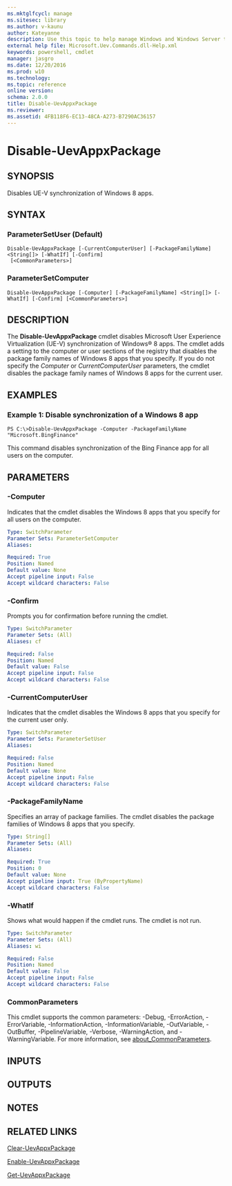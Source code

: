 ```yaml
---
ms.mktglfcycl: manage
ms.sitesec: library
ms.author: v-kaunu
author: Kateyanne
description: Use this topic to help manage Windows and Windows Server technologies with Windows PowerShell.
external help file: Microsoft.Uev.Commands.dll-Help.xml
keywords: powershell, cmdlet
manager: jasgro
ms.date: 12/20/2016
ms.prod: w10
ms.technology: 
ms.topic: reference
online version: 
schema: 2.0.0
title: Disable-UevAppxPackage
ms.reviewer:
ms.assetid: 4FB118F6-EC13-48CA-A273-B7290AC36157
---
```


# Disable-UevAppxPackage

## SYNOPSIS
Disables UE-V synchronization of Windows 8 apps.

## SYNTAX

### ParameterSetUser (Default)
```
Disable-UevAppxPackage [-CurrentComputerUser] [-PackageFamilyName] <String[]> [-WhatIf] [-Confirm]
 [<CommonParameters>]
```

### ParameterSetComputer
```
Disable-UevAppxPackage [-Computer] [-PackageFamilyName] <String[]> [-WhatIf] [-Confirm] [<CommonParameters>]
```

## DESCRIPTION
The **Disable-UevAppxPackage** cmdlet disables Microsoft User Experience Virtualization (UE-V) synchronization of Windows® 8 apps.
The cmdlet adds a setting to the computer or user sections of the registry that disables the package family names of Windows 8 apps that you specify.
If you do not specify the *Computer* or *CurrentComputerUser* parameters, the cmdlet disables the package family names of Windows 8 apps for the current user.

## EXAMPLES

### Example 1: Disable synchronization of a Windows 8 app
```
PS C:\>Disable-UevAppxPackage -Computer -PackageFamilyName "Microsoft.BingFinance"
```

This command disables synchronization of the Bing Finance app for all users on the computer.

## PARAMETERS

### -Computer
Indicates that the cmdlet disables the Windows 8 apps that you specify for all users on the computer.

```yaml
Type: SwitchParameter
Parameter Sets: ParameterSetComputer
Aliases: 

Required: True
Position: Named
Default value: None
Accept pipeline input: False
Accept wildcard characters: False
```

### -Confirm
Prompts you for confirmation before running the cmdlet.

```yaml
Type: SwitchParameter
Parameter Sets: (All)
Aliases: cf

Required: False
Position: Named
Default value: False
Accept pipeline input: False
Accept wildcard characters: False
```

### -CurrentComputerUser
Indicates that the cmdlet disables the Windows 8 apps that you specify for the current user only.

```yaml
Type: SwitchParameter
Parameter Sets: ParameterSetUser
Aliases: 

Required: False
Position: Named
Default value: None
Accept pipeline input: False
Accept wildcard characters: False
```

### -PackageFamilyName
Specifies an array of package families.
The cmdlet disables the package families of Windows 8 apps that you specify.

```yaml
Type: String[]
Parameter Sets: (All)
Aliases: 

Required: True
Position: 0
Default value: None
Accept pipeline input: True (ByPropertyName)
Accept wildcard characters: False
```

### -WhatIf
Shows what would happen if the cmdlet runs.
The cmdlet is not run.

```yaml
Type: SwitchParameter
Parameter Sets: (All)
Aliases: wi

Required: False
Position: Named
Default value: False
Accept pipeline input: False
Accept wildcard characters: False
```

### CommonParameters
This cmdlet supports the common parameters: -Debug, -ErrorAction, -ErrorVariable, -InformationAction, -InformationVariable, -OutVariable, -OutBuffer, -PipelineVariable, -Verbose, -WarningAction, and -WarningVariable. For more information, see [about_CommonParameters](https://go.microsoft.com/fwlink/?LinkID=113216).

## INPUTS

## OUTPUTS

## NOTES

## RELATED LINKS

[Clear-UevAppxPackage](./Clear-UevAppxPackage.md)

[Enable-UevAppxPackage](./Enable-UevAppxPackage.md)

[Get-UevAppxPackage](./Get-UevAppxPackage.md)

